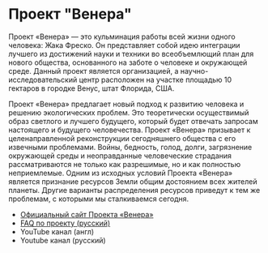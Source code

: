 # Проект "Венера"

Проект «Венера» — это кульминация работы всей жизни одного человека: Жака Фреско. Он представляет собой идею интеграции лучшего из достижений науки и техники во всеобъемлющий план для нового общества, основанного на заботе о человеке и окружающей среде. Данный проект является организацией, а научно-исследовательский центр расположен на участке площадью 10 гектаров в городке Венус, штат Флорида, США.

Проект «Венера» предлагает новый подход к развитию человека и решению экологических проблем. Это теоретически осуществимый образ светлого и лучшего будущего, который будет отвечать запросам настоящего и будущего человечества. Проект «Венера» призывает к целенаправленной реконструкции сегодняшнего общества c его извечными проблемами. Войны, бедность, голод, долги, загрязнение окружающей среды и неоправданные человеческие страдания рассматриваются не только как разрешимые, но и как полностью неприемлемые. Одним из исходных условий Проекта «Венера» является признание ресурсов Земли общим достоянием всех жителей планеты. Другие варианты распределения ресурсов приведут к тем же проблемам, с которыми мы сталкиваемся сегодня.

* [Официальный сайт Проекта «Венера»](https://www.thevenusproject.com/)
* [FAQ по проекту \(русский\)](https://designing-the-future.org/the-venus-project-faq/)
* YouTube канал \(англ\)
* Youtube канал \(русский\)

